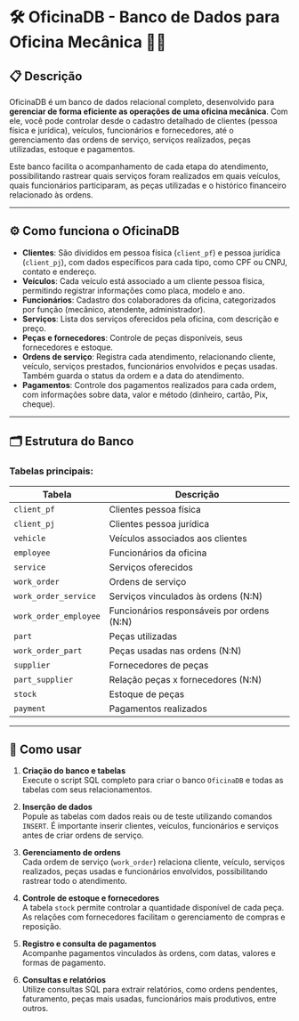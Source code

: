 # 🛠️ OficinaDB - Banco de Dados para Oficina Mecânica 🚗🔧

## 📋 Descrição

OficinaDB é um banco de dados relacional completo, desenvolvido para **gerenciar de forma eficiente as operações de uma oficina mecânica**. Com ele, você pode controlar desde o cadastro detalhado de clientes (pessoa física e jurídica), veículos, funcionários e fornecedores, até o gerenciamento das ordens de serviço, serviços realizados, peças utilizadas, estoque e pagamentos.

Este banco facilita o acompanhamento de cada etapa do atendimento, possibilitando rastrear quais serviços foram realizados em quais veículos, quais funcionários participaram, as peças utilizadas e o histórico financeiro relacionado às ordens.

---

## ⚙️ Como funciona o OficinaDB

- **Clientes**: São divididos em pessoa física (`client_pf`) e pessoa jurídica (`client_pj`), com dados específicos para cada tipo, como CPF ou CNPJ, contato e endereço.  
- **Veículos**: Cada veículo está associado a um cliente pessoa física, permitindo registrar informações como placa, modelo e ano.  
- **Funcionários**: Cadastro dos colaboradores da oficina, categorizados por função (mecânico, atendente, administrador).  
- **Serviços**: Lista dos serviços oferecidos pela oficina, com descrição e preço.  
- **Peças e fornecedores**: Controle de peças disponíveis, seus fornecedores e estoque.  
- **Ordens de serviço**: Registra cada atendimento, relacionando cliente, veículo, serviços prestados, funcionários envolvidos e peças usadas. Também guarda o status da ordem e a data do atendimento.  
- **Pagamentos**: Controle dos pagamentos realizados para cada ordem, com informações sobre data, valor e método (dinheiro, cartão, Pix, cheque).

---

## 🗂️ Estrutura do Banco

### Tabelas principais:

| Tabela                | Descrição                                    | 
|-----------------------|----------------------------------------------|
| `client_pf`           | Clientes pessoa física                       |
| `client_pj`           | Clientes pessoa jurídica                     |
| `vehicle`             | Veículos associados aos clientes             |
| `employee`            | Funcionários da oficina                      |
| `service`             | Serviços oferecidos                          |
| `work_order`          | Ordens de serviço                            |
| `work_order_service`  | Serviços vinculados às ordens (N:N)          |
| `work_order_employee` | Funcionários responsáveis por ordens (N:N)   |
| `part`                | Peças utilizadas                             |
| `work_order_part`     | Peças usadas nas ordens (N:N)                |
| `supplier`            | Fornecedores de peças                        |
| `part_supplier`       | Relação peças x fornecedores (N:N)           |
| `stock`               | Estoque de peças                             |
| `payment`             | Pagamentos realizados                        |

---

## 🚀 Como usar

1. **Criação do banco e tabelas**  
   Execute o script SQL completo para criar o banco `OficinaDB` e todas as tabelas com seus relacionamentos.

2. **Inserção de dados**  
   Popule as tabelas com dados reais ou de teste utilizando comandos `INSERT`. É importante inserir clientes, veículos, funcionários e serviços antes de criar ordens de serviço.

3. **Gerenciamento de ordens**  
   Cada ordem de serviço (`work_order`) relaciona cliente, veículo, serviços realizados, peças usadas e funcionários envolvidos, possibilitando rastrear todo o atendimento.

4. **Controle de estoque e fornecedores**  
   A tabela `stock` permite controlar a quantidade disponível de cada peça. As relações com fornecedores facilitam o gerenciamento de compras e reposição.

5. **Registro e consulta de pagamentos**  
   Acompanhe pagamentos vinculados às ordens, com datas, valores e formas de pagamento.

6. **Consultas e relatórios**  
   Utilize consultas SQL para extrair relatórios, como ordens pendentes, faturamento, peças mais usadas, funcionários mais produtivos, entre outros.

